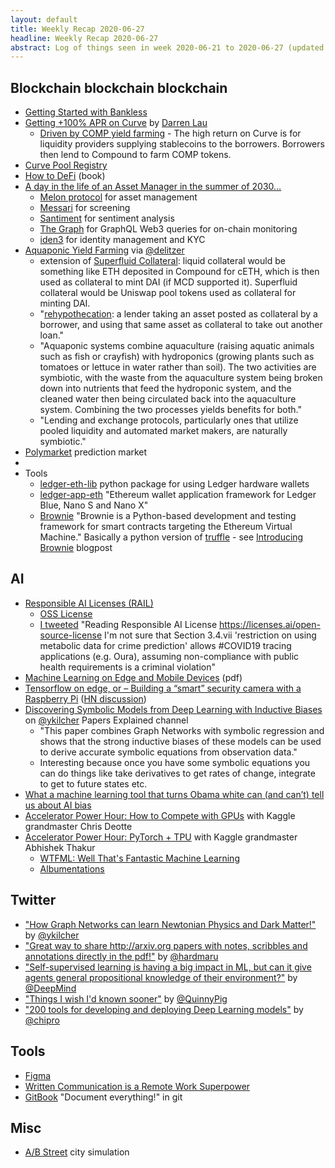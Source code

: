```yaml
---
layout: default
title: Weekly Recap 2020-06-27
headline: Weekly Recap 2020-06-27
abstract: Log of things seen in week 2020-06-21 to 2020-06-27 (updated mid week)
---
```


## Blockchain blockchain blockchain
* [Getting Started with Bankless](https://bankless.substack.com/p/-guide-1-starting-with-bankless)
* [Getting +100% APR on Curve](https://twitter.com/Darrenlautf/status/1274182004733403139) by [Darren Lau](https://twitter.com/Darrenlautf)
  * [Driven by COMP yield farming](https://twitter.com/Darrenlautf/status/1274411995345719296) - The high return on
    Curve is for liquidity providers supplying stablecoins to the borrowers. Borrowers then lend to Compound to farm COMP tokens.  
* [Curve Pool Registry](https://github.com/curvefi/curve-pool-registry/blob/b17/doc/notebook/playbook.ipynb)
* [How to DeFi](https://landing.coingecko.com/how-to-defi/) (book)
* [A day in the life of an Asset Manager in the summer of 2030…](https://medium.com/melonprotocol/a-day-in-the-life-of-an-asset-manager-in-the-summer-of-2030-4f18009a5020)
  * [Melon protocol](https://melonprotocol.com/) for asset management
  * [Messari](https://messari.io/) for screening
  * [Santiment](https://santiment.net/) for sentiment analysis
  * [The Graph](https://thegraph.com/) for GraphQL Web3 queries for on-chain monitoring
  * [iden3](https://iden3.io/) for identity management and KYC
* [Aquaponic Yield Farming](https://bankless.substack.com/p/aquaponic-yield-farming) via [@delitzer](https://twitter.com/delitzer/status/1275843818202394630)
  * extension of [Superfluid Collateral](https://tokeneconomy.co/superfluid-collateral-in-open-finance-8c3db15efac): liquid collateral would be something like ETH deposited in Compound for cETH, which is then used as collateral to mint DAI (if MCD supported it).  Superfluid collateral would be Uniswap pool tokens used as collateral for minting DAI.
  * "[rehypothecation](https://www.investopedia.com/terms/r/rehypothecation.asp): a lender taking an asset posted as collateral by a borrower, and using that same asset as collateral to take out another loan."
  * "Aquaponic systems combine aquaculture (raising aquatic animals such as fish or crayfish) with hydroponics (growing plants such as tomatoes or lettuce in water rather than soil). The two activities are symbiotic, with the waste from the aquaculture system being broken down into nutrients that feed the hydroponic system, and the cleaned water then being circulated back into the aquaculture system. Combining the two processes yields benefits for both."
  * "Lending and exchange protocols, particularly ones that utilize pooled liquidity and automated market makers, are naturally symbiotic."
* [Polymarket](https://www.poly.market/discover) prediction market
* 
* Tools
  * [ledger-eth-lib](https://github.com/mikeshultz/ledger-eth-lib) python package for using Ledger hardware wallets
  * [ledger-app-eth](https://github.com/LedgerHQ/app-ethereum) "Ethereum wallet application framework for Ledger Blue, Nano S and Nano X"
  * [Brownie](https://eth-brownie.readthedocs.io/en/stable/index.html) "Brownie is a Python-based development and testing framework for smart contracts targeting the Ethereum Virtual Machine."  Basically a python version of [truffle](https://www.trufflesuite.com/) - see [Introducing Brownie](https://medium.com/@iamdefinitelyahuman/introducing-brownie-a763859409ca) blogpost

## AI
* [Responsible AI Licenses (RAIL)](https://www.licenses.ai/ai-licenses/)
  * [OSS License](https://www.licenses.ai/open-source-license)
  * [I tweeted](https://twitter.com/mattmcd/status/1274636736950349824) "Reading Responsible AI License https://licenses.ai/open-source-license I'm not sure that Section 3.4.vii 'restriction on using  metabolic data for crime prediction' allows #COVID19 tracing applications (e.g. Oura),  assuming non-compliance with public health requirements is a criminal violation"
* [Machine Learning on Edge and Mobile Devices](https://qconsf.com/system/files/presentation-slides/daniel_situnayake_-_tensorflow_lite_-_qcon_sf.pdf) (pdf)
* [Tensorflow on edge, or – Building a “smart” security camera with a Raspberry Pi](https://chollinger.com/blog/2019/12/tensorflow-on-edge-or-building-a-smart-security-camera-with-a-raspberry-pi/)  ([HN discussion](https://news.ycombinator.com/item?id=23593439))
* [Discovering Symbolic Models from Deep Learning with Inductive Biases](https://www.youtube.com/watch?v=LMb5tvW-UoQ) on [@ykilcher](https://twitter.com/ykilcher) Papers Explained channel
  * "This paper combines Graph Networks with symbolic regression and shows that the strong inductive biases of these models can be used to derive accurate symbolic equations from observation data."
  * Interesting because once you have some symbolic equations you can do things like take derivatives to get rates of change, integrate to get to future states etc.
* [What a machine learning tool that turns Obama white can (and can’t) tell us about AI bias](https://www.theverge.com/21298762/face-depixelizer-ai-machine-learning-tool-pulse-stylegan-obama-bias)
* [Accelerator Power Hour: How to Compete with GPUs](https://www.kaggle.com/cdeotte/how-to-compete-with-gpus-workshop) with Kaggle grandmaster Chris Deotte
* [Accelerator Power Hour: PyTorch + TPU](https://www.kaggle.com/abhishek/accelerator-power-hour-pytorch-tpu) with Kaggle grandmaster Abhishek Thakur
  * [WTFML: Well That's Fantastic Machine Learning](https://github.com/abhishekkrthakur/wtfml)
  * [Albumentations](https://github.com/albumentations-team/albumentations)
  
## Twitter
* ["How Graph Networks can learn Newtonian Physics and Dark Matter!"](https://twitter.com/ykilcher/status/1276158135258972161) by [@ykilcher](https://twitter.com/ykilcher)
* ["Great way to share http://arxiv.org papers with notes, scribbles and annotations directly in the pdf!"](https://twitter.com/hardmaru/status/1275690178699542529) by [@hardmaru](https://twitter.com/hardmaru)
* ["Self-supervised learning is having a big impact in ML, but can it give agents general propositional knowledge of their environment?"](https://twitter.com/DeepMind/status/1275742787447685126) by [@DeepMind](https://twitter.com/DeepMind)
* ["Things I wish I'd known sooner"](https://twitter.com/QuinnyPig/status/1275623130447265793) by [@QuinnyPig](https://twitter.com/QuinnyPig)
* ["200 tools for developing and deploying Deep Learning models"](https://twitter.com/chipro/status/1275289406748758021) by [@chipro](https://twitter.com/chipro)


## Tools
* [Figma](https://news.ycombinator.com/item?id=23584954)
* [Written Communication is a Remote Work Superpower](https://news.ycombinator.com/item?id=23577228)
* [GitBook](https://www.gitbook.com/) "Document everything!" in git

## Misc
* [A/B Street](https://github.com/dabreegster/abstreet/blob/master/README.md) city simulation

